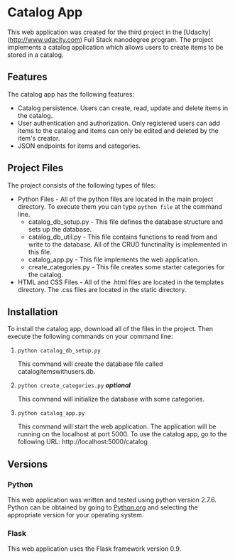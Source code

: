 # Catalog App

This web application was created for the third project in the 
[Udacity] (http://www.udacity.com) Full Stack nanodegree program. The project
implements a catalog application which allows users to create items to
be stored in a catalog.

## Features
The catalog app has the following features:
* Catalog persistence. Users can create, read, update and delete items in 
the catalog.
* User authentication and authorization. Only registered users can add
items to the catalog and items can only be edited and deleted by the item's
creator.
* JSON endpoints for items and categories.

## Project Files

The project consists of the following types of files:

* Python Files - All of the python files are located in the main project
directory. To execute them you can type `python file` at the command
line.
  * catalog_db_setup.py - This file defines the database structure and sets
up the database.
  * catalog_db_util.py - This file contains functions to read from and write to
the database. All of the CRUD functinality is implemented in this file.
  * catalog_app.py - This file implements the web application.
  * create_categories.py - This file creates some starter categories for the
catalog. 
* HTML and CSS Files - All of the .html files are located in the templates
directory. The .css files are located in the static directory.

## Installation

To install the catalog app, download all of the files in the project. Then 
execute the following commands on your command line:

1. `python catalog_db_setup.py`

   This command will create the database file called catalogitemswithusers.db.

2. `python create_categories.py` **_optional_**

   This command will initialize the database with some categories.

3. `python catalog_app.py`

   This command will start the web application. The application will be running
on the localhost at port 5000. To use the catalog app, go to the following 
URL: http://localhost:5000/catalog

## Versions

### Python
This web application was written and tested using python version 2.7.6. Python can be 
obtained by going to [Python.org](https://www.python.org/downloads) and 
selecting the appropriate version for your operating system.
### Flask
This web application uses the Flask framework version 0.9. 

